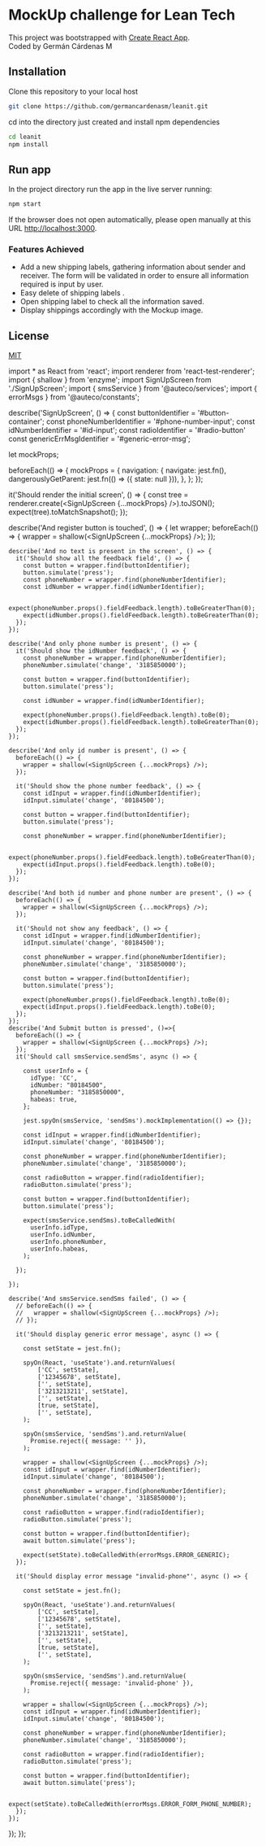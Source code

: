 # MockUp challenge for Lean Tech

This project was bootstrapped with [Create React App](https://github.com/facebook/create-react-app).  
Coded by Germán Cárdenas M

## Installation

Clone this repository to your local host

```bash
git clone https://github.com/germancardenasm/leanit.git
```

cd into the directory just created and install npm dependencies

```bash
cd leanit
npm install
```

## Run app

In the project directory run the app in the live server running:

```bash
npm start
```

If the browser does not open automatically, please open manually at this URL [http://localhost:3000](http://localhost:3000).

### Features Achieved

- Add a new shipping labels, gathering information about sender and receiver. The form will be validated in order to ensure all information required is input by user.
- Easy delete of shipping labels .
- Open shipping label to check all the information saved.  
- Display shippings accordingly with the Mockup image.



## License

[MIT](https://choosealicense.com/licenses/mit/)



import * as React from 'react';
import renderer from 'react-test-renderer';
import { shallow } from 'enzyme';
import SignUpScreen from './SignUpScreen';
import { smsService } from '@auteco/services';
import { errorMsgs } from '@auteco/constants';


describe('SignUpScreen', () => {
  const buttonIdentifier = '#button-container';
  const phoneNumberIdentifier = '#phone-number-input';
  const idNumberIdentifier = '#id-input';
  const radioIdentifier = '#radio-button'
  const genericErrMsgIdentifier = '#generic-error-msg';

  let mockProps;

  beforeEach(() => {
    mockProps = {
      navigation: {
        navigate: jest.fn(),
        dangerouslyGetParent: jest.fn(() => ({ state: null })),
      },
    };
  });

  it('Should render the initial screen', () => {
    const tree = renderer.create(<SignUpScreen {...mockProps} />).toJSON();
    expect(tree).toMatchSnapshot();
  });

  describe('And register button is touched', () => {
    let wrapper;
    beforeEach(() => {
      wrapper = shallow(<SignUpScreen {...mockProps} />);
    });

    describe('And no text is present in the screen', () => {
      it('Should show all the feedback field', () => {
        const button = wrapper.find(buttonIdentifier);
        button.simulate('press');
        const phoneNumber = wrapper.find(phoneNumberIdentifier);
        const idNumber = wrapper.find(idNumberIdentifier);

        expect(phoneNumber.props().fieldFeedback.length).toBeGreaterThan(0);
        expect(idNumber.props().fieldFeedback.length).toBeGreaterThan(0);
      });
    });

    describe('And only phone number is present', () => {
      it('Should show the idNumber feedback', () => {
        const phoneNumber = wrapper.find(phoneNumberIdentifier);
        phoneNumber.simulate('change', '3185850000');

        const button = wrapper.find(buttonIdentifier);
        button.simulate('press');

        const idNumber = wrapper.find(idNumberIdentifier);

        expect(phoneNumber.props().fieldFeedback.length).toBe(0);
        expect(idNumber.props().fieldFeedback.length).toBeGreaterThan(0);
      });
    });

    describe('And only id number is present', () => {
      beforeEach(() => {
        wrapper = shallow(<SignUpScreen {...mockProps} />);
      });

      it('Should show the phone number feedback', () => {
        const idInput = wrapper.find(idNumberIdentifier);
        idInput.simulate('change', '80184500');

        const button = wrapper.find(buttonIdentifier);
        button.simulate('press');

        const phoneNumber = wrapper.find(phoneNumberIdentifier);

        expect(phoneNumber.props().fieldFeedback.length).toBeGreaterThan(0);
        expect(idInput.props().fieldFeedback.length).toBe(0);
      });
    });

    describe('And both id number and phone number are present', () => {
      beforeEach(() => {
        wrapper = shallow(<SignUpScreen {...mockProps} />);
      });

      it('Should not show any feedback', () => {
        const idInput = wrapper.find(idNumberIdentifier);
        idInput.simulate('change', '80184500');

        const phoneNumber = wrapper.find(phoneNumberIdentifier);
        phoneNumber.simulate('change', '3185850000');

        const button = wrapper.find(buttonIdentifier);
        button.simulate('press');

        expect(phoneNumber.props().fieldFeedback.length).toBe(0);
        expect(idInput.props().fieldFeedback.length).toBe(0);
      });
    });
    describe('And Submit button is pressed', ()=>{
      beforeEach(() => {
        wrapper = shallow(<SignUpScreen {...mockProps} />);
      });
      it('Should call smsService.sendSms', async () => {

        const userInfo = {
          idType: 'CC',
          idNumber: "80184500",
          phoneNumber: "3185850000",
          habeas: true,
        };

        jest.spyOn(smsService, 'sendSms').mockImplementation(() => {});

        const idInput = wrapper.find(idNumberIdentifier);
        idInput.simulate('change', '80184500');

        const phoneNumber = wrapper.find(phoneNumberIdentifier);
        phoneNumber.simulate('change', '3185850000');

        const radioButton = wrapper.find(radioIdentifier);
        radioButton.simulate('press');

        const button = wrapper.find(buttonIdentifier);
        button.simulate('press');

        expect(smsService.sendSms).toBeCalledWith(
          userInfo.idType,
          userInfo.idNumber,
          userInfo.phoneNumber,
          userInfo.habeas,
        );

      });

    });

    describe('And smsService.sendSms failed', () => {
      // beforeEach(() => {
      //   wrapper = shallow(<SignUpScreen {...mockProps} />);
      // });

      it('Should display generic error message', async () => {

        const setState = jest.fn();

        spyOn(React, 'useState').and.returnValues(
            ['CC', setState],
            ['12345678', setState],
            ['', setState],
            ['3213213211', setState],
            ['', setState],
            [true, setState],
            ['', setState],
        );

        spyOn(smsService, 'sendSms').and.returnValue(
          Promise.reject({ message: '' }),
        );

        wrapper = shallow(<SignUpScreen {...mockProps} />);
        const idInput = wrapper.find(idNumberIdentifier);
        idInput.simulate('change', '80184500');

        const phoneNumber = wrapper.find(phoneNumberIdentifier);
        phoneNumber.simulate('change', '3185850000');

        const radioButton = wrapper.find(radioIdentifier);
        radioButton.simulate('press');

        const button = wrapper.find(buttonIdentifier);
        await button.simulate('press');

        expect(setState).toBeCalledWith(errorMsgs.ERROR_GENERIC);
      });

      it('Should display error message "invalid-phone"', async () => {

        const setState = jest.fn();

        spyOn(React, 'useState').and.returnValues(
            ['CC', setState],
            ['12345678', setState],
            ['', setState],
            ['3213213211', setState],
            ['', setState],
            [true, setState],
            ['', setState],
        );

        spyOn(smsService, 'sendSms').and.returnValue(
          Promise.reject({ message: 'invalid-phone' }),
        );

        wrapper = shallow(<SignUpScreen {...mockProps} />);
        const idInput = wrapper.find(idNumberIdentifier);
        idInput.simulate('change', '80184500');

        const phoneNumber = wrapper.find(phoneNumberIdentifier);
        phoneNumber.simulate('change', '3185850000');

        const radioButton = wrapper.find(radioIdentifier);
        radioButton.simulate('press');

        const button = wrapper.find(buttonIdentifier);
        await button.simulate('press');

        expect(setState).toBeCalledWith(errorMsgs.ERROR_FORM_PHONE_NUMBER);
      });
    });
  });
});


